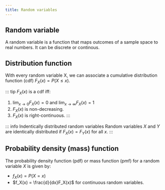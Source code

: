 ```yaml
---
title: Random variables
---
```


## Random variable
A random variable is a function that maps outcomes of a sample space to real numbers. It can be discrete or continous.

## Distribution function
With every random variable X, we can associate a cumulative distribution function (cdf) $F_X(x) = P(X \leq x)$.

::: tip  $F_X(x)$ is a cdf iff:
1. $\lim_{x \to 0} F_X(x) = 0$ and $\lim_{x \to \infty} F_X(x) = 1$
2. $F_X(x)$ is non-decreasing.
3. $F_X(x)$ is right-continuous.
:::

::: info Indentically distributed random variables
Random variables $X$ and $Y$ are identically distributed if $F_X(x) = F_Y(x)$ for all $x$.
:::

## Probability density (mass) function
The probability density function (pdf) or mass function (pmf) for a random variable $X$ is given by:
- $f_X(x) = P(X=x)$
- $f_X(x) = \frac{d}{dx}F_X(x)$ for continuous random variables.
